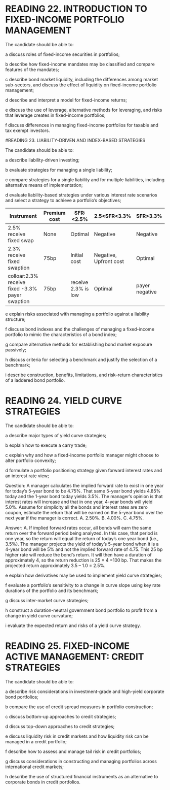 # READING 22. INTRODUCTION TO FIXED-INCOME PORTFOLIO MANAGEMENT

The candidate should be able to:

a discuss roles of fixed-income securities in portfolios;

b describe how fixed-income mandates may be classified and compare features of the mandates;

c describe bond market liquidity, including the differences among market sub-sectors, and discuss the effect of liquidity on fixed-income portfolio management;

d describe and interpret a model for fixed-income returns;

e discuss the use of leverage, alternative methods for leveraging, and risks that leverage creates in fixed-income portfolios;

f discuss differences in managing fixed-income portfolios for taxable and tax exempt investors.


#READING 23. LIABILITY-DRIVEN AND INDEX-BASED STRATEGIES

The candidate should be able to:

a describe liability-driven investing;

b evaluate strategies for managing a single liability;

c compare strategies for a single liability and for multiple liabilities, including alternative means of implementation;

d evaluate liability-based strategies under various interest rate scenarios and select a strategy to achieve a portfolio’s objectives;


| Instrument                                                                 | Premium cost| SFR: <2.5%            | 2.5<SFR<3.3%             | SFR>3.3%     |
|----------------                                                                 |    ----------------|---------------------------|----------------------------------|---------------------|
|2.5% receive fixed swap                                          |              None|Optimal                    |Negative                           |Negative         |
|2.3% receive fixed swaption                                   |               75bp|Initial cost                 |Negative, Upfront cost  |Optimal             |
|colloar:2.3% receive fixed -3.3% payer swaption|               75bp|receive 2.3% is low|Optimal                            | payer negative|                  

e explain risks associated with managing a portfolio against a liability structure;

f discuss bond indexes and the challenges of managing a fixed-income portfolio to mimic the characteristics of a bond index;

g compare alternative methods for establishing bond market exposure passively;

h discuss criteria for selecting a benchmark and justify the selection of a benchmark;

i describe construction, benefits, limitations, and risk–return characteristics of a laddered bond portfolio.


# READING 24. YIELD CURVE STRATEGIES

The candidate should be able to:

a describe major types of yield curve strategies;

b explain how to execute a carry trade;

c explain why and how a fixed-income portfolio manager might choose to alter portfolio convexity;

d formulate a portfolio positioning strategy given forward interest rates and an interest rate view;


Question: A manager calculates the implied forward rate to exist in one year for today’s 5-year bond to be 4.75%. That same 5-year bond yields 4.85% today and the 1-year bond today yields 3.5%. The manager’s opinion is that interest rates will increase and that in one year, 4-year bonds will yield 5.0%. Assume for simplicity all the bonds and interest rates are zero coupon, estimate the return that will be earned on the 5-year bond over the next year if the manager is correct.
A. 2.50%.
B. 4.00%.
C. 4.75%.

Answer: A. If implied forward rates occur, all bonds will earn the same return over the forward period being analyzed. In this case, that period is one year, so the return will equal the return of today’s one year bond (i.e., 3.5%). The manager projects the yield of today’s 5-year bond when it is a 4-year bond will be 5% and not the implied forward rate of 4.75. This 25 bp higher rate will reduce the bond’s return. It will then have a duration of approximately 4, so the return reduction is 25 × 4 =100 bp. That makes the projected return approximately 3.5 – 1.0 = 2.5%. 

e explain how derivatives may be used to implement yield curve strategies;

f evaluate a portfolio’s sensitivity to a change in curve slope using key rate durations of the portfolio and its benchmark;

g discuss inter-market curve strategies;

h construct a duration-neutral government bond portfolio to profit from a change in yield curve curvature;

i evaluate the expected return and risks of a yield curve strategy.


# READING 25. FIXED-INCOME ACTIVE MANAGEMENT: CREDIT STRATEGIES

The candidate should be able to:

a describe risk considerations in investment-grade and high-yield corporate bond portfolios;

b compare the use of credit spread measures in portfolio construction;

c discuss bottom-up approaches to credit strategies;

d discuss top-down approaches to credit strategies;

e discuss liquidity risk in credit markets and how liquidity risk can be managed in a credit portfolio;

f describe how to assess and manage tail risk in credit portfolios;

g discuss considerations in constructing and managing portfolios across international credit markets;

h describe the use of structured financial instruments as an alternative to corporate bonds in credit portfolios.
